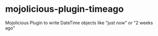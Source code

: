 mojolicious-plugin-timeago
==========================

Mojolicious Plugin to write DateTime objects like "just now" or "2 weeks ago"
